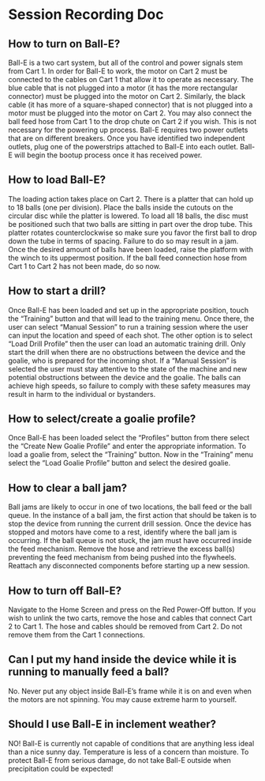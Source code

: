 # Session Recording Doc

## How to turn on Ball-E?

Ball-E is a two cart system, but all of the control and power signals stem from Cart 1. In order for Ball-E to work, the motor on Cart 2 must be connected to the cables on Cart 1 that allow it to operate as necessary. The blue cable that is not plugged into a motor (it has the more rectangular connector) must be plugged into the motor on Cart 2. Similarly, the black cable (it has more of a square-shaped connector) that is not plugged into a motor must be plugged into the motor on Cart 2. You may also connect the ball feed hose from Cart 1 to the drop chute on Cart 2 if you wish. This is not necessary for the powering up process. Ball-E requires two power outlets that are on different breakers. Once you have identified two independent outlets, plug one of the powerstrips attached to Ball-E into each outlet. Ball-E will begin the bootup process once it has received power.

## How to load Ball-E?

The loading action takes place on Cart 2. There is a platter that can hold up to 18 balls (one per division). Place the balls inside the cutouts on the circular disc while the platter is lowered. To load all 18 balls, the disc must be positioned such that two balls are sitting in part over the drop tube. This platter rotates counterclockwise so make sure you favor the first ball to drop down the tube in terms of spacing. Failure to do so may result in a jam. Once the desired amount of balls have been loaded, raise the platform with the winch to its uppermost position. If the ball feed connection hose from Cart 1 to Cart 2 has not been made, do so now.

## How to start a drill?

Once Ball-E has been loaded and set up in the appropriate position, touch the “Training” button and that will lead to the training menu. Once there, the user can select “Manual Session” to run a training session where the user can input the location and speed of each shot. The other option is to select “Load Drill Profile” then the user can load an automatic training drill. Only start the drill when there are no obstructions between the device and the goalie, who is prepared for the incoming shot. If a “Manual Session” is selected the user must stay attentive to the state of the machine and new potential obstructions between the device and the goalie. The balls can achieve high speeds, so failure to comply with these safety measures may result in harm to the individual or bystanders.

## How to select/create a goalie profile?

Once Ball-E has been loaded select the “Profiles” button from there select the “Create New Goalie Profile” and enter the appropriate information. To load a goalie from, select the “Training” button. Now in the “Training” menu select the “Load Goalie Profile” button and select the desired goalie.

## How to clear a ball jam?

Ball jams are likely to occur in one of two locations, the ball feed or the ball queue. In the instance of a ball jam, the first action that should be taken is to stop the device from running the current drill session. Once the device has stopped and motors have come to a rest, identify where the ball jam is occurring. If the ball queue is not stuck, the jam must have occurred inside the feed mechanism. Remove the hose and retrieve the excess ball(s) preventing the feed mechanism from being pushed into the flywheels. Reattach any disconnected components before starting up a new session.

## How to turn off Ball-E?

Navigate to the Home Screen and press on the Red Power-Off button. If you wish to unlink the two carts, remove the hose and cables that connect Cart 2 to Cart 1. The hose and cables should be removed from Cart 2. Do not remove them from the Cart 1 connections.

## Can I put my hand inside the device while it is running to manually feed a ball?

No. Never put any object inside Ball-E’s frame while it is on and even when the motors are not spinning. You may cause extreme harm to yourself.

## Should I use Ball-E in inclement weather?

NO! Ball-E is currently not capable of conditions that are anything less ideal than a nice sunny day. Temperature is less of a concern than moisture. To protect Ball-E from serious damage, do not take Ball-E outside when precipitation could be expected!
